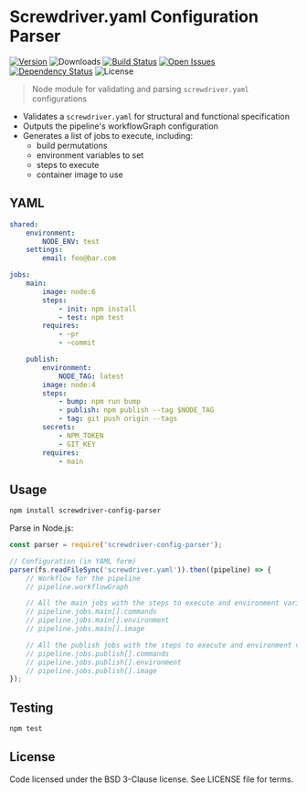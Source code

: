 # Screwdriver.yaml Configuration Parser
[![Version][npm-image]][npm-url] ![Downloads][downloads-image] [![Build Status][status-image]][status-url] [![Open Issues][issues-image]][issues-url] [![Dependency Status][daviddm-image]][daviddm-url] ![License][license-image]

> Node module for validating and parsing `screwdriver.yaml` configurations

 - Validates a `screwdriver.yaml` for structural and functional specification
 - Outputs the pipeline's workflowGraph configuration
 - Generates a list of jobs to execute, including:
     - build permutations
     - environment variables to set
     - steps to execute
     - container image to use

## YAML

```yaml
shared:
    environment:
        NODE_ENV: test
    settings:
        email: foo@bar.com

jobs:
    main:
        image: node:6
        steps:
            - init: npm install
            - test: npm test
        requires:
            - ~pr
            - ~commit

    publish:
        environment:
            NODE_TAG: latest
        image: node:4
        steps:
            - bump: npm run bump
            - publish: npm publish --tag $NODE_TAG
            - tag: git push origin --tags
        secrets:
            - NPM_TOKEN
            - GIT_KEY
        requires:
            - main
```

## Usage

```bash
npm install screwdriver-config-parser
```

Parse in Node.js:

```javascript
const parser = require('screwdriver-config-parser');

// Configuration (in YAML form)
parser(fs.readFileSync('screwdriver.yaml')).then((pipeline) => {
    // Workflow for the pipeline
    // pipeline.workflowGraph

    // All the main jobs with the steps to execute and environment variables to set
    // pipeline.jobs.main[].commands
    // pipeline.jobs.main[].environment
    // pipeline.jobs.main[].image

    // All the publish jobs with the steps to execute and environment variables to set
    // pipeline.jobs.publish[].commands
    // pipeline.jobs.publish[].environment
    // pipeline.jobs.publish[].image
});
```

## Testing

```bash
npm test
```

## License

Code licensed under the BSD 3-Clause license. See LICENSE file for terms.

[npm-image]: https://img.shields.io/npm/v/screwdriver-config-parser.svg
[npm-url]: https://npmjs.org/package/screwdriver-config-parser
[downloads-image]: https://img.shields.io/npm/dt/screwdriver-config-parser.svg
[license-image]: https://img.shields.io/npm/l/screwdriver-config-parser.svg
[issues-image]: https://img.shields.io/github/issues/screwdriver-cd/screwdriver.svg
[issues-url]: https://github.com/screwdriver-cd/screwdriver/issues
[status-image]: https://cd.screwdriver.cd/pipelines/18/badge
[status-url]: https://cd.screwdriver.cd/pipelines/18
[daviddm-image]: https://david-dm.org/screwdriver-cd/config-parser.svg?theme=shields.io
[daviddm-url]: https://david-dm.org/screwdriver-cd/config-parser

